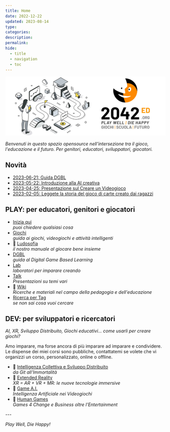 ```yaml
---
title: Home
date: 2022-12-22
updated: 2023-08-14
type: 
categories: 
description: 
permalink: 
hide:
  - title
  - navigation
  - toc
---
```

![2042 logo](assets/logo/header_2042ed.webp)

_Benvenuti in questo spazio opensource nell'intersezione tra il gioco, l'educazione e il futuro. Per genitori, educatori, sviluppatori, giocatori._

## Novità
- [2023-06-21: Guida DGBL](learn/dgbl/index.md)
- [2023-05-22: Introduzione alla AI creativa](wiki/talk/generative-ai-intro.md)
- [2023-04-25: Presentazione sul Creare un Videogioco](wiki/talk/creare-un-videogioco.md)
- [2023-02-05: Leggete la storia del gioco di carte creato dai ragazzi](lab/jam/arkombat.md)

## PLAY: per educatori, genitori e giocatori
<div class="grid cards" markdown>

- [Inizia qui](about/faq.md)  
*puoi chiedere qualsiasi cosa*  
- [Giochi](played/index.md)  
*guida ai giochi, videogiochi e attività intelligenti*  
- 📖 [Ludosofia](learn/ludosofia/index.md)  
*il nostro manuale al giocare bene insieme*  
- [DGBL](learn/dgbl/index.md)  
*guida al Digital Game Based Learning*  
- [Lab](lab/index.md)  
*laboratori per imparare creando*  
- [Talk](wiki/talk/index.md)  
_Presentazioni su temi vari_
- 📖 [Wiki](wiki/index.md)  
_Ricerche e materiali nel campo della pedagogia e dell'educazione_
- [Ricerca per Tag](played/tags.md)  
*se non sai cosa vuoi cercare*  

</div>

## DEV: per sviluppatori e ricercatori
_AI, XR, Sviluppo Distribuito, Giochi educativi... come usarli per creare giochi?_

Amo imparare, ma forse ancora di più imparare ad imparare e condividere.  
Le dispense dei miei corsi sono pubbliche, contattatemi se volete che vi organizzi un corso, personalizzato, online o offline.

<div class="grid cards" markdown>

- 📖 [Intelligenza Collettiva e Sviluppo Distribuito](learn/game-dev/ci/index.md)  
*da Git all'Immortalità* 
- 📖 [Extended Reality](learn/game-dev/xr/index.md)  
*XR = AR + VR + MR: le nuove tecnologie immersive*  
- 📖 [Game A.I.](learn/game-dev/ai/index.md)  
*Intelligenza Artificiale nei Videogiochi*
- 📖 [Human Games](learn/game-dev/g4c/index.md)  
*Games 4 Change e Business oltre l’Entertainment*  

</div>
---

_Play Well, Die Happy!_
